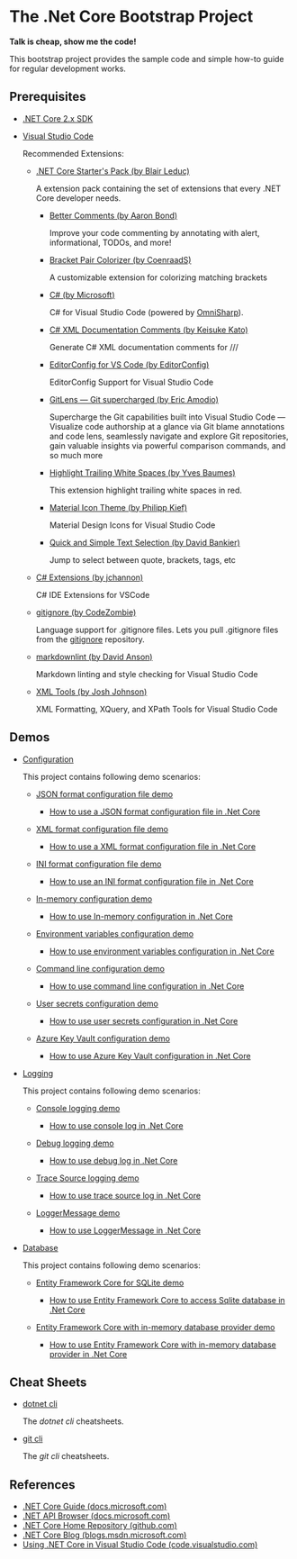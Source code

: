 # The .Net Core Bootstrap Project

**Talk is cheap, show me the code!**

This bootstrap project provides the sample code and simple how-to guide for regular development works.

## Prerequisites

* [.NET Core 2.x SDK](https://github.com/dotnet/core/tree/master/release-notes)

* [Visual Studio Code](https://code.visualstudio.com/download)

  Recommended Extensions:
  * [.NET Core Starter's Pack (by Blair Leduc)](https://marketplace.visualstudio.com/items?itemName=blairleduc.net-core-starters-pack)

    A extension pack containing the set of extensions that every .NET Core developer needs.

    * [Better Comments (by Aaron Bond)](https://marketplace.visualstudio.com/items?itemName=aaron-bond.better-comments)

      Improve your code commenting by annotating with alert, informational, TODOs, and more!

    * [Bracket Pair Colorizer (by CoenraadS)](https://marketplace.visualstudio.com/items?itemName=CoenraadS.bracket-pair-colorizer)

      A customizable extension for colorizing matching brackets

    * [C# (by Microsoft)](https://marketplace.visualstudio.com/items?itemName=ms-vscode.csharp)

      C# for Visual Studio Code (powered by [OmniSharp](https://github.com/OmniSharp/omnisharp-roslyn)).

    * [C# XML Documentation Comments (by Keisuke Kato)](https://marketplace.visualstudio.com/items?itemName=k--kato.docomment)

      Generate C# XML documentation comments for ///

    * [EditorConfig for VS Code (by EditorConfig)](https://marketplace.visualstudio.com/items?itemName=EditorConfig.EditorConfig)

      EditorConfig Support for Visual Studio Code

    * [GitLens — Git supercharged (by Eric Amodio)](https://marketplace.visualstudio.com/items?itemName=eamodio.gitlens)

      Supercharge the Git capabilities built into Visual Studio Code — Visualize code authorship at a glance via Git blame annotations and code lens, seamlessly navigate and explore Git repositories, gain valuable insights via powerful comparison commands, and so much more

    * [Highlight Trailing White Spaces (by Yves Baumes)](https://marketplace.visualstudio.com/items?itemName=ybaumes.highlight-trailing-white-spaces)

      This extension highlight trailing white spaces in red.

    * [Material Icon Theme (by Philipp Kief)](https://marketplace.visualstudio.com/items?itemName=PKief.material-icon-theme)

      Material Design Icons for Visual Studio Code

    * [Quick and Simple Text Selection (by David Bankier)](https://marketplace.visualstudio.com/items?itemName=dbankier.vscode-quick-select)

      Jump to select between quote, brackets, tags, etc

  * [C# Extensions (by jchannon)](https://marketplace.visualstudio.com/items?itemName=jchannon.csharpextensions)

    C# IDE Extensions for VSCode

  * [gitignore (by CodeZombie)](https://marketplace.visualstudio.com/items?itemName=codezombiech.gitignore)

    Language support for .gitignore files. Lets you pull .gitignore files from the [gitignore](https://github.com/github/gitignore) repository.

  * [markdownlint (by David Anson)](https://marketplace.visualstudio.com/items?itemName=DavidAnson.vscode-markdownlint)

    Markdown linting and style checking for Visual Studio Code

  * [XML Tools (by Josh Johnson)](https://marketplace.visualstudio.com/items?itemName=DotJoshJohnson.xml)

    XML Formatting, XQuery, and XPath Tools for Visual Studio Code

## Demos

* [Configuration](demos/config_demo)

  This project contains following demo scenarios:

  * [JSON format configuration file demo](demos/config_demo/JsonFileConfigDemo.cs)
    * [How to use a JSON format configuration file in .Net Core](docs/config/how_to_use_json_config_file.md)

  * [XML format configuration file demo](demos/config_demo/XmlFileConfigDemo.cs)
    * [How to use a XML format configuration file in .Net Core](docs/config/how_to_use_xml_config_file.md)

  * [INI format configuration file demo](demos/config_demo/IniFileConfigDemo.cs)
    * [How to use an INI format configuration file in .Net Core](docs/config/how_to_use_ini_config_file.md)

  * [In-memory configuration demo](demos/config_demo/InMemoryConfigDemo.cs)
    * [How to use In-memory configuration in .Net Core](docs/config/how_to_use_in_memory_config.md)

  * [Environment variables configuration demo](demos/config_demo/EnvironmentVariablesConfigDemo.cs)
    * [How to use environment variables configuration in .Net Core](docs/config/how_to_use_env_vars_config.md)

  * [Command line configuration demo](demos/config_demo/CommandLineConfigDemo.cs)
    * [How to use command line configuration in .Net Core](docs/config/how_to_use_cmd_line_config.md)

  * [User secrets configuration demo](demos/config_demo/UserSecretsConfigDemo.cs)
    * [How to use user secrets configuration in .Net Core](docs/config/how_to_use_user_secrets_config.md)

  * [Azure Key Vault configuration demo](demos/config_demo/AzureKeyVaultConfigDemo.cs)
    * [How to use Azure Key Vault configuration in .Net Core](docs/config/how_to_use_azure_key_vault_config.md)

* [Logging](demos/log_demo)

  This project contains following demo scenarios:

  * [Console logging demo](demos/logging_demo/ConsoleLogDemo.cs)
    * [How to use console log in .Net Core](docs/logging/how_to_use_console_log.md)

  * [Debug logging demo](demos/logging_demo/DebugLogDemo.cs)
    * [How to use debug log in .Net Core](docs/logging/how_to_use_debug_log.md)

  * [Trace Source logging demo](demos/logging_demo/TraceSourceLogDemo.cs)
    * [How to use trace source log in .Net Core](docs/logging/how_to_use_trace_source_log.md)

  * [LoggerMessage demo](demos/logging_demo/LoggerMessageDemo.cs)
    * [How to use LoggerMessage in .Net Core](docs/logging/how_to_use_logger_message.md)

* [Database](demos/database_demo)

  This project contains following demo scenarios:

  * [Entity Framework Core for SQLite demo](demos/database_demo/EntityFrameworkSqliteDemo.cs)
    * [How to use Entity Framework Core to access Sqlite database in .Net Core](docs/database/how_to_use_ef_sqlite.md)

  * [Entity Framework Core with in-memory database provider demo](demos/database_demo/EntityFrameworkSqliteDemo.cs)
    * [How to use Entity Framework Core with in-memory database provider in .Net Core](docs/database/how_to_use_ef_in_memory.md)

## Cheat Sheets

* [dotnet cli](cheatsheets/dotnet_cli.sh)

  The *dotnet cli* cheatsheets.

* [git cli](cheatsheets/git_cli.sh)

  The *git cli* cheatsheets.

## References

* [.NET Core Guide (docs.microsoft.com)](https://docs.microsoft.com/en-us/dotnet/core/index)
* [.NET API Browser (docs.microsoft.com)](https://docs.microsoft.com/en-us/dotnet/api/index?view=netcore-2.0)
* [.NET Core Home Repository (github.com)](https://github.com/dotnet/core)
* [.NET Core Blog (blogs.msdn.microsoft.com)](https://blogs.msdn.microsoft.com/dotnet/tag/net-core/)
* [Using .NET Core in Visual Studio Code (code.visualstudio.com)](https://code.visualstudio.com/docs/other/dotnet)